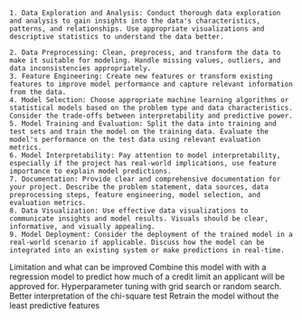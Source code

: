     1. Data Exploration and Analysis: Conduct thorough data exploration and analysis to gain insights into the data's characteristics, patterns, and relationships. Use appropriate visualizations and descriptive statistics to understand the data better.
	
    2. Data Preprocessing: Clean, preprocess, and transform the data to make it suitable for modeling. Handle missing values, outliers, and data inconsistencies appropriately.
    3. Feature Engineering: Create new features or transform existing features to improve model performance and capture relevant information from the data.
    4. Model Selection: Choose appropriate machine learning algorithms or statistical models based on the problem type and data characteristics. Consider the trade-offs between interpretability and predictive power.
    5. Model Training and Evaluation: Split the data into training and test sets and train the model on the training data. Evaluate the model's performance on the test data using relevant evaluation metrics.
    6. Model Interpretability: Pay attention to model interpretability, especially if the project has real-world implications, use feature importance to explain model predictions.
    7. Documentation: Provide clear and comprehensive documentation for your project. Describe the problem statement, data sources, data preprocessing steps, feature engineering, model selection, and evaluation metrics.
    8. Data Visualization: Use effective data visualizations to communicate insights and model results. Visuals should be clear, informative, and visually appealing.
    9. Model Deployment: Consider the deployment of the trained model in a real-world scenario if applicable. Discuss how the model can be integrated into an existing system or make predictions in real-time.

Limitation and what can be improved
Combine this model with with a regression model to predict how much of a credit limit an applicant will be approved for.
Hyperparameter tuning with grid search or random search.
Better interpretation of the chi-square test
Retrain the model without the least predictive features
